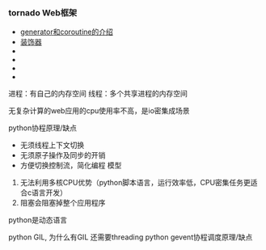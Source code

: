 
### tornado Web框架
* [generator和coroutine的介绍](https://juejin.im/post/5c13245ee51d455fa5451f33)
* [装饰器](https://www.jianshu.com/p/ee82b941772a)
* 
*
*
*
进程：有自己的内存空间
线程：多个共享进程的内存空间

无复杂计算的web应用的cpu使用率不高，是io密集成场景

python协程原理/缺点
* 无须线程上下文切换
* 无须原子操作及同步的开销
* 方便切换控制流，简化编程 模型
1. 无法利用多核CPU优势（python脚本语言，运行效率低，CPU密集任务更适合c语言开发）
2. 阻塞会阻塞掉整个应用程序


python是动态语言

python GIL, 为什么有GIL 还需要threading
python gevent协程调度原理/缺点



